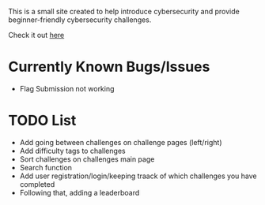 This is a small site created to help introduce cybersecurity and provide beginner-friendly cybersecurity challenges.

Check it out [here](https://cycow-weekly.vercel.app/)

# Currently Known Bugs/Issues
- Flag Submission not working

# TODO List
- Add going between challenges on challenge pages (left/right)
- Add difficulty tags to challenges
- Sort challenges on challenges main page
- Search function
- Add user registration/login/keeping traack of which challenges you have completed
- Following that, adding a leaderboard
